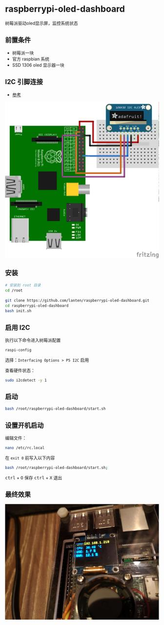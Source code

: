 # raspberrypi-oled-dashboard
树莓派驱动oled显示屏，监控系统状态

## 前置条件
- 树莓派一块
- 官方 raspbian 系统
- SSD 1306 oled 显示器一块

## I2C 引脚连接
- [参考](https://learn.adafruit.com/ssd1306-oled-displays-with-raspberry-pi-and-beaglebone-black?view=all)

![](./assets/img/raspberry_pi_RaspberryPi_I2C_bb.png)

## 安装
```bash
# 安装到 root 目录
cd /root

git clone https://github.com/lanten/raspberrypi-oled-dashboard.git
cd raspberrypi-oled-dashboard
bash init.sh
```

## 启用 I2C
执行以下命令进入树莓派配置
```bash
raspi-config
```
选择：`Interfacing Options > P5 I2C` 启用

查看硬件状态：
```bash
sudo i2cdetect -y 1
```



## 启动
```bash
bash /root/raspberrypi-oled-dashboard/start.sh
```

## 设置开机启动
编辑文件：
```bash
nano /etc/rc.local
```

在 `exit 0` 前写入以下内容

```bash
bash /root/raspberrypi-oled-dashboard/start.sh;
```

<kbd>ctrl</kbd> + <kbd>O</kbd> 保存
<kbd>ctrl</kbd> + <kbd>X</kbd> 退出

## 最终效果
![](assets/img/res.jpg)